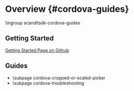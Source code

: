 Overview         			{#cordova-guides}
===================================
\ingroup scanditsdk-cordova-guides


## Getting Started

[Getting Started Page on Github](https://github.com/Scandit/BarcodeScannerPlugin)

## Guides

* \subpage cordova-cropped-or-scaled-picker
* \subpage cordova-troubleshooting





